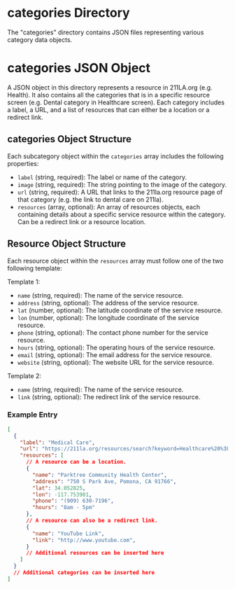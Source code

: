 # categories Directory

The "categories" directory contains JSON files representing various category data objects.

# categories JSON Object

A JSON object in this directory represents a resource in 211LA.org (e.g. Health). It also contains all the categories
that is in a specific resource screen (e.g. Dental category in Healthcare screen). Each category includes a label, a URL, and a list of resources
that can either be a location or a redirect link.

## categories Object Structure

Each subcategory object within the `categories` array includes the following properties:

- `label` (string, required): The label or name of the category.
- `image` (string, required): The string pointing to the image of the category.
- `url` (string, required): A URL that links to the 211la.org resource page of that category (e.g. the link to dental care on 211la).
- `resources` (array, optional): An array of resources objects, each containing details about a specific service resource within the category. Can be a redirect link or a resource location.

## Resource Object Structure

Each resource object within the `resources` array must follow one of the two following template:

Template 1:
- `name` (string, required): The name of the service resource.
- `address` (string, optional): The address of the service resource.
- `lat` (number, optional): The latitude coordinate of the service resource.
- `lon` (number, optional): The longitude coordinate of the service resource.
- `phone` (string, optional): The contact phone number for the service resource.
- `hours` (string, optional): The operating hours of the service resource.
- `email` (string, optional): The email address for the service resource.
- `website` (string, optional): The website URL for the service resource.

Template 2:
- `name` (string, required): The name of the service resource.
- `link` (string, optional): The redirect link of the service resource.

### Example Entry

```json
[
  {
    "label": "Medical Care",
    "url": "https://211la.org/resources/search?keyword=Healthcare%20%3E%20Medical%20Care%20%281018%29&landing=1&keyword_hidden=Healthcare%20%3E%20Medical%20Care%20%281018%29&website_categorization=1",
    "resources": [
      // A resource can be a location.
      {
        "name": "Parktree Community Health Center",
        "address": "750 S Park Ave, Pomona, CA 91766",
        "lat": 34.052825,
        "lon": -117.753981,
        "phone": "(909) 630-7196",
        "hours": "8am - 5pm"
      },
      // A resource can also be a redirect link.
      {
        "name": "YouTube Link",
        "link": "http://www.youtube.com",
      }
      // Additional resources can be inserted here
    ]
  }
  // Additional categories can be inserted here
]
```
